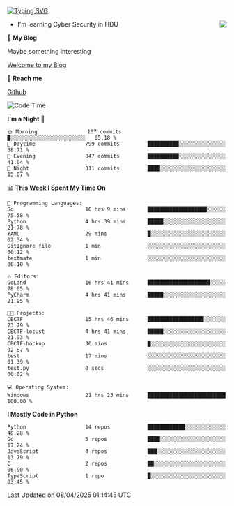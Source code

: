 [![Typing SVG](https://readme-typing-svg.herokuapp.com?font=Fira+Code&pause=1000&random=false&width=450&height=60&lines=Hello+%F0%9F%91%8B%F0%9F%8F%BB;I'm+JBNRZ)](https://git.io/typing-svg)

<a href="#">
  <img align="right" src="https://github-readme-stats.vercel.app/api?username=JBNRZ&show_icons=true&bg_color=15,f2f7fd,E0EAFC" />
</a>

- I'm learning Cyber Security in HDU

 **🌱 My Blog**

Maybe something interesting

[Welcome to my Blog](https://jbnrz.com.cn/)

 **💬 Reach me** 

[Github](https://github.com/JBNRZ)


<!--START_SECTION:waka-->
![Code Time](http://img.shields.io/badge/Code%20Time-1%2C116%20hrs%209%20mins-blue)

**I'm a Night 🦉** 

```text
🌞 Morning                107 commits         █░░░░░░░░░░░░░░░░░░░░░░░░   05.18 % 
🌆 Daytime                799 commits         ██████████░░░░░░░░░░░░░░░   38.71 % 
🌃 Evening                847 commits         ██████████░░░░░░░░░░░░░░░   41.04 % 
🌙 Night                  311 commits         ████░░░░░░░░░░░░░░░░░░░░░   15.07 % 
```


📊 **This Week I Spent My Time On** 

```text
💬 Programming Languages: 
Go                       16 hrs 9 mins       ███████████████████░░░░░░   75.58 % 
Python                   4 hrs 39 mins       █████░░░░░░░░░░░░░░░░░░░░   21.78 % 
YAML                     29 mins             █░░░░░░░░░░░░░░░░░░░░░░░░   02.34 % 
GitIgnore file           1 min               ░░░░░░░░░░░░░░░░░░░░░░░░░   00.12 % 
textmate                 1 min               ░░░░░░░░░░░░░░░░░░░░░░░░░   00.10 % 

🔥 Editors: 
GoLand                   16 hrs 41 mins      ████████████████████░░░░░   78.05 % 
PyCharm                  4 hrs 41 mins       █████░░░░░░░░░░░░░░░░░░░░   21.95 % 

🐱‍💻 Projects: 
CBCTF                    15 hrs 46 mins      ██████████████████░░░░░░░   73.79 % 
CBCTF-locust             4 hrs 41 mins       █████░░░░░░░░░░░░░░░░░░░░   21.93 % 
CBCTF-backup             36 mins             █░░░░░░░░░░░░░░░░░░░░░░░░   02.87 % 
test                     17 mins             ░░░░░░░░░░░░░░░░░░░░░░░░░   01.39 % 
test.py                  0 secs              ░░░░░░░░░░░░░░░░░░░░░░░░░   00.02 % 

💻 Operating System: 
Windows                  21 hrs 23 mins      █████████████████████████   100.00 % 
```

**I Mostly Code in Python** 

```text
Python                   14 repos            ████████████░░░░░░░░░░░░░   48.28 % 
Go                       5 repos             ████░░░░░░░░░░░░░░░░░░░░░   17.24 % 
JavaScript               4 repos             ███░░░░░░░░░░░░░░░░░░░░░░   13.79 % 
C                        2 repos             ██░░░░░░░░░░░░░░░░░░░░░░░   06.90 % 
TypeScript               1 repo              █░░░░░░░░░░░░░░░░░░░░░░░░   03.45 % 
```




 Last Updated on 08/04/2025 01:14:45 UTC
<!--END_SECTION:waka-->
